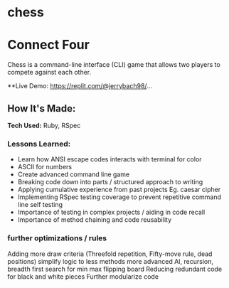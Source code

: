 # chess

# Connect Four
Chess is a command-line interface (CLI) game that allows two players to compete against each other.

**Live Demo: https://replit.com/@jerrybach98/...


## How It's Made:

**Tech Used:** Ruby, RSpec

### Lessons Learned:
* Learn how ANSI escape codes interacts with terminal for color
* ASCII for numbers
* Create advanced command line game
* Breaking code down into parts / structured approach to writing
* Applying cumulative experience from past projects Eg. caesar cipher
* Implementing RSpec testing coverage to prevent repetitive command line self testing
* Importance of testing in complex projects / aiding in code recall
* Importance of method chaining and code reusability







### further optimizations / rules
Adding more draw criteria (Threefold repetition, Fifty-move rule, dead positions)
simplify logic to less methods
more advanced AI, recursion, breadth first search for min max
flipping board
Reducing redundant code for black and white pieces
Further modularize code